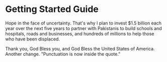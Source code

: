 # Getting Started Guide

Hope in the face of uncertainty. That's why I plan to invest $1.5 billion each year over the next five years to partner with Pakistanis to build schools and hospitals, roads and businesses, and hundreds of millions to help those who have been displaced.

Thank you, God Bless you, and God Bless the United States of America. Another change. "Punctuation is now inside the quote."
